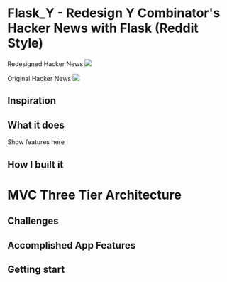 # Flask_Y - Redesign Y Combinator's Hacker News with Flask (Reddit Style)

Redesigned Hacker News
![](https://github.com/mnguyen0226/flask_y/blob/main/docs/hacker_new_redesign.PNG)

Original Hacker News
![](https://github.com/mnguyen0226/flask_y/blob/main/docs/hacker_news_original.PNG)

## Inspiration


## What it does 

Show features here

## How I built it

# MVC Three Tier Architecture

## Challenges


## Accomplished App Features


## Getting start


